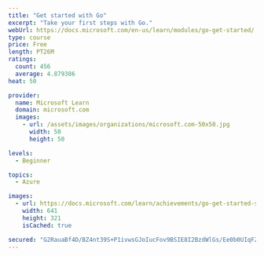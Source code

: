 ```yaml
---
title: "Get started with Go"
excerpt: "Take your first steps with Go."
webUrl: https://docs.microsoft.com/en-us/learn/modules/go-get-started/
type: course
price: Free
length: PT26M
ratings:
  count: 456
  average: 4.879386
heat: 50

provider:
  name: Microsoft Learn
  domain: microsoft.com
  images:
    - url: /assets/images/organizations/microsoft.com-50x50.jpg
      width: 50
      height: 50

levels:
  - Beginner

topics:
  - Azure

images:
  - url: https://docs.microsoft.com/learn/achievements/go-get-started-social.png
    width: 641
    height: 321
    isCached: true

secured: "G2RauaBf4D/BZ4nt39S+P1ivwsGJoIucFov9BSIE8I2BzdWlGs/Ee0b0UIqFZD3+Uy3U/b4rR2j5Nfwjpb3JZ+/6JHH1DNuYajcc6ghjTLWJwmIyzFWuaMNdZM6PG5JsLGP0kT7YD/nmD9Apctm+09fA31hfJiC0Ml8e6kw6TOxpN9We5CnRQbcqyUaCuOFTnwZvrNzAu2dmDFxf+AEDxFfYW8Sz3ehmG8suxO1YI8/9mVLtLpG2ltPa+VNjzgCio+ilhsT7NqZSZo5LzxaRsrevrZRTBaPPGJ0qaypAcJZAGxaFj1F2GxSLhoMo2y267KvH+gLrDNtyZCxVGk6yd1yh3PihpThH2ooLto3rQCAnde0DPVN8YtHPkvUnUH7DkULcyd8wvtJ/ESqBC+oiXhSGAQp5nIjrWSVlneS4d2g=;P4x/W9q7tLdTt6VnZMCBOg=="
---
```


